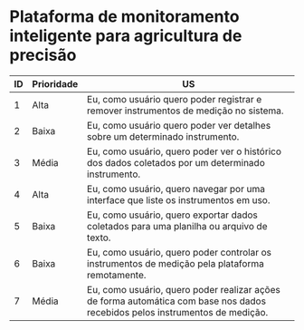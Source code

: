 # Plataforma de monitoramento inteligente para agricultura de precisão

| ID  | Prioridade | US                                                                                                                           |
| --- | ---------- | ---------------------------------------------------------------------------------------------------------------------------- |
| 1   | Alta       | Eu, como usuário quero poder registrar e remover instrumentos de medição no sistema.                                         |
| 2   | Baixa      | Eu, como usuário quero poder ver detalhes sobre um determinado instrumento.                                                  |
| 3   | Média      | Eu, como usuário, quero poder ver o histórico dos dados coletados por um determinado instrumento.                            |
| 4   | Alta       | Eu, como usuário, quero navegar por uma interface que liste os instrumentos em uso.                                          |
| 5   | Baixa      | Eu, como usuário, quero exportar dados coletados para uma planilha ou arquivo de texto.                                      |
| 6   | Baixa      | Eu, como usuário, quero poder controlar os instrumentos de medição pela plataforma remotamente.                              |
| 7   | Média      | Eu, como usuário, quero poder realizar ações de forma automática com base nos dados recebidos pelos instrumentos de medição. |